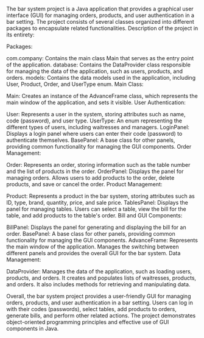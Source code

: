 The bar system project is a Java application that provides a graphical user interface (GUI) for managing orders, products, and user authentication in a bar setting. The project consists of several classes organized into different packages to encapsulate related functionalities. Description of the project in its entirety:

Packages:

com.company: Contains the main class Main that serves as the entry point of the application.
database: Contains the DataProvider class responsible for managing the data of the application, such as users, products, and orders.
models: Contains the data models used in the application, including User, Product, Order, and UserType enum.
Main Class:

Main: Creates an instance of the AdvanceFrame class, which represents the main window of the application, and sets it visible.
User Authentication:

User: Represents a user in the system, storing attributes such as name, code (password), and user type.
UserType: An enum representing the different types of users, including waitresses and managers.
LoginPanel: Displays a login panel where users can enter their code (password) to authenticate themselves.
BasePanel: A base class for other panels, providing common functionality for managing the GUI components.
Order Management:

Order: Represents an order, storing information such as the table number and the list of products in the order.
OrderPanel: Displays the panel for managing orders. Allows users to add products to the order, delete products, and save or cancel the order.
Product Management:

Product: Represents a product in the bar system, storing attributes such as ID, type, brand, quantity, price, and sale price.
TablesPanel: Displays the panel for managing tables. Users can select a table, view the bill for the table, and add products to the table's order.
Bill and GUI Components:

BillPanel: Displays the panel for generating and displaying the bill for an order.
BasePanel: A base class for other panels, providing common functionality for managing the GUI components.
AdvanceFrame: Represents the main window of the application. Manages the switching between different panels and provides the overall GUI for the bar system.
Data Management:

DataProvider: Manages the data of the application, such as loading users, products, and orders. It creates and populates lists of waitresses, products, and orders. It also includes methods for retrieving and manipulating data.

Overall, the bar system project provides a user-friendly GUI for managing orders, products, and user authentication in a bar setting. Users can log in with their codes (passwords), select tables, add products to orders, generate bills, and perform other related actions. The project demonstrates object-oriented programming principles and effective use of GUI components in Java.
